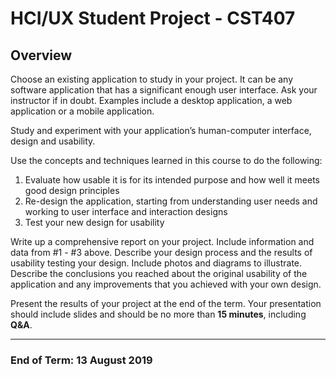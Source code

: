 # HCI/UX Student Project - CST407

## Overview

Choose an existing application to study in your project. It can be any software application that has a significant enough user interface. Ask your instructor if in doubt. Examples include a desktop application, a web application or a mobile application.

Study and experiment with your application’s human-computer interface, design and usability.

Use the concepts and techniques learned in this course to do the following:

1. Evaluate how usable it is for its intended purpose and how well it meets good design principles
2. Re-design the application, starting from understanding user needs and working to user interface and interaction designs
3. Test your new design for usability

Write up a comprehensive report on your project. Include information and data from #1 - #3 above. Describe your design process and the results of usability testing your design. Include photos and diagrams to illustrate. Describe the conclusions you reached about the original usability of the application and any improvements that you achieved with your own design.

Present the results of your project at the end of the term. Your presentation should include slides and should be no more than **15 minutes**, including **Q&A**.

---

### End of Term: 13 August 2019
